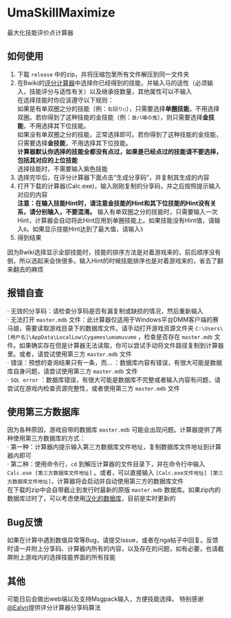 # UmaSkillMaximize
最大化技能评价点计算器
## 如何使用
1. 下载 `release` 中的zip，并将压缩包里所有文件解压到同一文件夹  
2. 在Bwiki的[评分计算器](https://wiki.biligame.com/umamusume/%E8%AF%84%E5%88%86%E8%AE%A1%E7%AE%97%E5%99%A8)中选择你已经得到的技能，并输入马的适性（必须输入，技能评分与适性有关）以及继承技数量，其他属性可以不输入  
在选择技能时你应该遵守以下规则：  
如果是有单双圈之分的技能（例：`右回り○`），只需要选择**单圈技能**，不用选择双圈。若你得到了这种技能的金技能（例：`良バ場の鬼`），则只需要选择**金技能**，不用选择其下位技能。  
如果没有单双圈之分的技能，正常选择即可。若你得到了这种技能的金技能，只需要选择**金技能**，不用选择其下位技能。  
**计算器默认你选择的技能全都没有点过，如果是已经点过的技能请不要选择，包括其对应的上位技能**  
选择技能时，不需要输入紫色技能
3. 选择完毕后，在评分计算器下面点击“生成分享码”，并复制其生成的内容  
4. 打开下载的计算器(Calc.exe)，输入刚刚复制的分享码，并之后按照提示输入对应的内容  
**注意：在输入技能Hint时，请注意金技能的Hint和其下位技能的Hint没有关系，请分别输入，不要混淆。** 输入有单双圈之分的技能时，只需要输入一次Hint，计算器会自动将此Hint应用到单圈技能上。如果技能没有Hint值，请输入`0`。如果显示技能Hint达到了最大值，请输入`5`  
5. 得到结果  

因为Bwiki选择显示全部技能时，技能的排序方法是对着游戏来的，前后顺序没有倒，所以选起来会快很多。输入Hint的时候技能排序也是对着游戏来的，省去了翻来翻去的麻烦
## 报错自查  
· 无效的分享码：请检查分享码是否有漏复制或缺损的情况，然后重新输入  
· 无法打开 `master.mdb` 文件：此计算器仅适用于Windows平台DMM客户端的赛马娘，需要读取游戏目录下的数据库文件。请手动打开游戏资源文件夹 `C:\Users\[用户名]\AppData\LocalLow\Cygames\umamusume` ，检查是否存在 `master.mdb` 文件。如果确实存在但是计算器无法读取，你可以尝试手动将文件路径复制到计算器里。或者，请尝试使用第三方 `master.mdb` 文件  
· 错误：预想的查询结果只有一条，而... ：数据库内容有错误，有很大可能是数据库自身问题，请尝试使用第三方 `master.mdb` 文件  
· `SQL error` ：数据库错误，有很大可能是数据库不完整或者输入内容有问题，请尝试在游戏内检查资源完整性，或者使用第三方 `master.mdb` 文件
## 使用第三方数据库
因为各种原因，游戏自带的数据库 `master.mdb` 可能会出现问题。计算器提供了两种使用第三方数据库的方式：  
· 第一种：计算器内提示输入第三方数据库文件地址，复制数据库文件地址到计算器内即可  
· 第二种：使用命令行，`cd` 到解压计算器的文件目录下，并在命令行中输入 `Calc.exe [第三方数据库文件地址]` 。或者，可以直接输入 `[Calc.exe文件地址] [第三方数据库文件地址]`，计算器将会启动并自动使用第三方的数据库文件  
在下载的zip中会自带截止到发行时最新的原版 `master.mdb` 数据库。如果zip内的数据库过时了，可以考虑使用[汉化的数据库](https://ngabbs.com/read.php?tid=30170552)，目前是实时更新的
## Bug反馈  
如果在计算中遇到数值异常等Bug，请提交issue，或者在nga帖子中回复。反馈时请一并附上分享码、计算器内所有的内容，以及存在的问题，如有必要，也请截屏附上游戏内的选择技能界面的所有技能   
## 其他
可能日后会做出web端以及支持Msgpack输入，方便技能选择。
特别感谢[@Ealvn](https://space.bilibili.com/5418144/)提供评分计算器分享码算法
